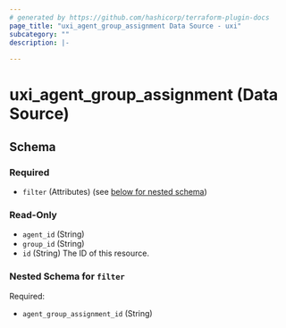 ```yaml
---
# generated by https://github.com/hashicorp/terraform-plugin-docs
page_title: "uxi_agent_group_assignment Data Source - uxi"
subcategory: ""
description: |-
  
---
```


# uxi_agent_group_assignment (Data Source)





<!-- schema generated by tfplugindocs -->
## Schema

### Required

- `filter` (Attributes) (see [below for nested schema](#nestedatt--filter))

### Read-Only

- `agent_id` (String)
- `group_id` (String)
- `id` (String) The ID of this resource.

<a id="nestedatt--filter"></a>
### Nested Schema for `filter`

Required:

- `agent_group_assignment_id` (String)
